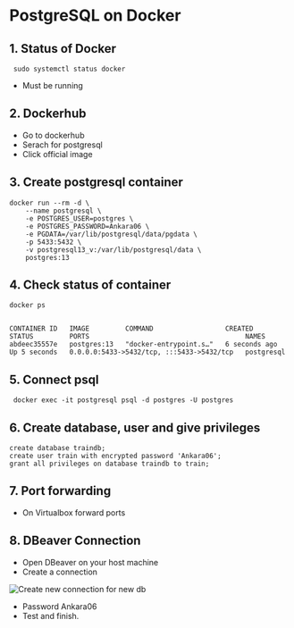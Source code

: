 # PostgreSQL on Docker

## 1. Status of Docker
`  sudo systemctl status docker ` 
- Must be running

## 2. Dockerhub
- Go to dockerhub 
- Serach for postgresql
- Click official image

## 3. Create postgresql container
```
docker run --rm -d \
    --name postgresql \
    -e POSTGRES_USER=postgres \
    -e POSTGRES_PASSWORD=Ankara06 \
    -e PGDATA=/var/lib/postgresql/data/pgdata \
    -p 5433:5432 \
    -v postgresql13_v:/var/lib/postgresql/data \
    postgres:13
```

## 4. Check status of container
```
docker ps


CONTAINER ID   IMAGE         COMMAND                  CREATED         STATUS         PORTS                                       NAMES
abdeec35557e   postgres:13   "docker-entrypoint.s…"   6 seconds ago   Up 5 seconds   0.0.0.0:5433->5432/tcp, :::5433->5432/tcp   postgresql
```

## 5. Connect psql
```
 docker exec -it postgresql psql -d postgres -U postgres
```
## 6. Create database, user and give privileges
```
create database traindb;
create user train with encrypted password 'Ankara06';
grant all privileges on database traindb to train;
```

## 7. Port forwarding
- On Virtualbox forward ports


## 8. DBeaver Connection
- Open DBeaver on your host machine
- Create a connection  

![Create new connection for new db](dbeaver_connection_for_new_db.png 'Create new connection for new db')

- Password Ankara06
- Test and finish.


